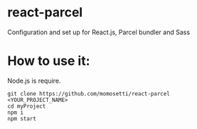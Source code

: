 # react-parcel
Configuration and set up for React.js, Parcel bundler and Sass

# How to use it:
Node.js is require.

```
git clone https://github.com/momosetti/react-parcel <YOUR_PROJECT_NAME>
cd myProject
npm i
npm start

```
